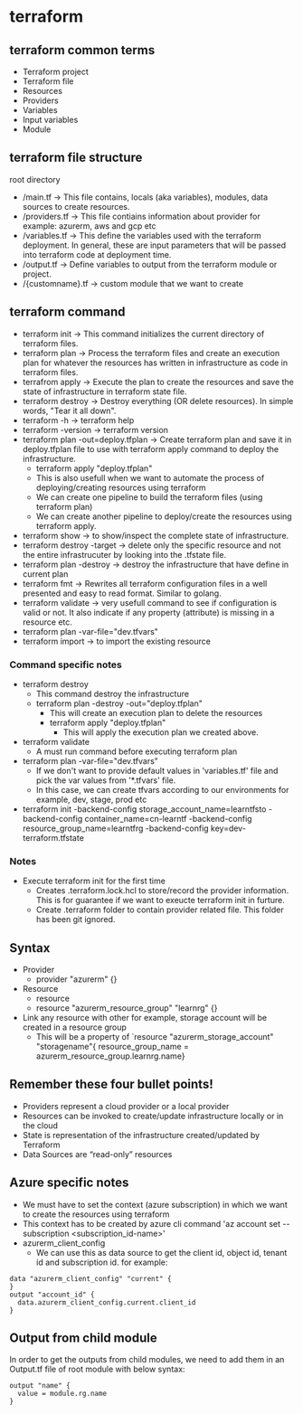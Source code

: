 # terraform

## terraform common terms
- Terraform project
- Terraform file
- Resources
- Providers
- Variables
- Input variables
- Module

## terraform file structure
root directory
  - /main.tf -> This file contains, locals (aka variables), modules, data sources to create resources.
  - /providers.tf -> This file contiains information about provider for example: azurerm, aws and gcp etc
  - /variables.tf -> This define the variables used with the terraform deployment. In general, these are input parameters that will be passed into terraform code at deployment time.
  - /output.tf -> Define variables to output from the terraform module or project.
  - /{customname}.tf -> custom module that we want to create

## terraform command
- terraform init -> This command initializes the current directory of terraform files.
- terraform plan -> Process the terraform files and create an execution plan for whatever the resources has written in infrastructure as code in terraform files.
- terrafrom apply -> Execute the plan to create the resources and save the state of infrastructure in terraform state file.
- terraform destroy -> Destroy everything (OR delete resources). In simple words, "Tear it all down".
- terraform -h -> terraform help
- terraform -version -> terraform version
- terraform plan -out=deploy.tfplan -> Create terraform plan and save it in deploy.tfplan file to use with terraform apply command to deploy the infrastructure.
  - terraform apply "deploy.tfplan"
  - This is also usefull when we want to automate the process of deploying/creating resources using terraform
  - We can create one pipeline to build the terraform files (using terraform plan)
  - We can create another pipeline to deploy/create the resources using terraform apply.
- terraform show -> to show/inspect the complete state of infrastructure.
- terraform destroy -target -> delete only the specific resource and not the entire infrastrucuter by looking into the .tfstate file.
- terraform plan -destroy -> destroy the infrastructure that have define in current plan
- terraform fmt -> Rewrites all terraform configuration files in a well presented and easy to read format. Similar to golang.
- terraform validate -> very usefull command to see if configuration is valid or not. It also indicate if any property (attribute) is missing in a resource etc.
- terraform plan -var-file="dev.tfvars"
- terraform import -> to import the existing resource


### Command specific notes
- terraform destroy
  - This command destroy the infrastructure
  - terraform plan -destroy -out="deploy.tfplan"
    - This will create an execution plan to delete the resources
    - terraform apply "deploy.tfplan"
      - This will apply the execution plan we created above.
- terraform validate
  - A must run command before executing terraform plan
- terraform plan -var-file="dev.tfvars"
  - If we don't want to provide default values in 'variables.tf' file and pick the var values from '*.tfvars' file.
  - In this case, we can create tfvars according to our environments for example, dev, stage, prod etc
- terraform init -backend-config storage_account_name=learntfsto -backend-config container_name=cn-learntf -backend-config resource_group_name=learntfrg -backend-config key=dev-terraform.tfstate


### Notes
- Execute terraform init for the first time
  - Creates .terraform.lock.hcl to store/record the provider information. This is for guarantee if we want to exeucte terraform init in furture.
  - Create .terraform folder to contain provider related file. This folder has been git ignored.

## Syntax
- Provider
  - provider "azurerm" {}
- Resource
  - resource <provider> <name>
  - resource "azurerm_resource_group" "learnrg" {}
- Link any resource with other for example, storage account will be created in a resource group
  - This will be a property of `resource "azurerm_storage_account" "storagename"{ resource_group_name = azurerm_resource_group.learnrg.name}


## Remember these four bullet points!
- Providers represent a cloud provider or a local provider
- Resources can be invoked to create/update infrastructure locally or in the cloud
- State is representation of the infrastructure created/updated by Terraform
- Data Sources are “read-only” resources

## Azure specific notes
- We must have to set the context (azure subscription) in which we want to create the resources using terraform
- This context has to be created by azure cli command 'az account set --subscription <subscription_id-name>'
- azurerm_client_config
  - We can use this as data source to get the client id, object id, tenant id and subscription id. for example:
```
data "azurerm_client_config" "current" {
}
output "account_id" {
  data.azurerm_client_config.current.client_id
}
```

## Output from child module
In order to get the outputs from child modules, we need to add them in an Output.tf file of root module with below syntax:
```
output "name" {
  value = module.rg.name
}
```